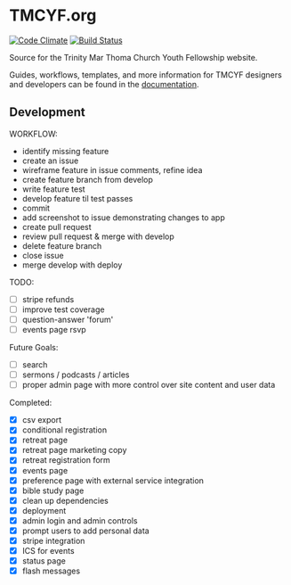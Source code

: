 TMCYF.org
=======
[![Code Climate](https://codeclimate.com/github/tmcyf/tmcyf.png)](https://codeclimate.com/github/tmcyf/tmcyf)
[![Build Status](https://travis-ci.org/tmcyf/tmcyf.png?branch=testing)](https://travis-ci.org/tmcyf/tmcyf)

Source for the Trinity Mar Thoma Church Youth Fellowship website.


Guides, workflows, templates, and more information for TMCYF designers and developers can be found in the [documentation](http://tmcyf.github.io/).

Development
--
WORKFLOW:
- identify missing feature
- create an issue
- wireframe feature in issue comments, refine idea
- create feature branch from develop
- write feature test
- develop feature til test passes
- commit
- add screenshot to issue demonstrating changes to app
- create pull request
- review pull request & merge with develop
- delete feature branch
- close issue
- merge develop with deploy

TODO:
- [ ] stripe refunds
- [ ] improve test coverage
- [ ] question-answer 'forum'
- [ ] events page rsvp

Future Goals:
- [ ] search
- [ ] sermons / podcasts / articles
- [ ] proper admin page with more control over site content and user data

Completed:
- [x] csv export
- [x] conditional registration
- [x] retreat page
- [x] retreat page marketing copy
- [x] retreat registration form
- [x] events page
- [x] preference page with external service integration
- [x] bible study page
- [x] clean up dependencies
- [x] deployment
- [x] admin login and admin controls
- [x] prompt users to add personal data
- [x] stripe integration
- [x] ICS for events
- [x] status page
- [x] flash messages